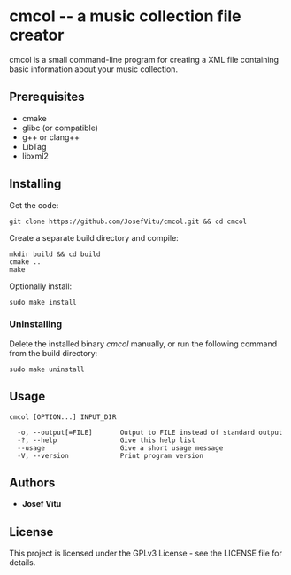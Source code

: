 # cmcol -- a music collection file creator

cmcol is a small command-line program for creating a XML file containing basic information about your music collection.

## Prerequisites

* cmake
* glibc (or compatible)
* g++ or clang++
* LibTag
* libxml2

## Installing

Get the code:

```
git clone https://github.com/JosefVitu/cmcol.git && cd cmcol
```

Create a separate build directory and compile:
```
mkdir build && cd build
cmake ..
make
```

Optionally install:

```
sudo make install
```

### Uninstalling

Delete the installed binary *cmcol* manually, or run the following command from the build directory:

```
sudo make uninstall
```

## Usage

```
cmcol [OPTION...] INPUT_DIR

  -o, --output[=FILE]       Output to FILE instead of standard output
  -?, --help                Give this help list
  --usage                   Give a short usage message
  -V, --version             Print program version
```

## Authors

* **Josef Vitu**

## License

This project is licensed under the GPLv3 License - see the LICENSE file for details.

